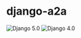 # django-a2a

![Django 5.0](https://github.com/ppak10/django-a2a/actions/workflows/django_5.yml/badge.svg)
![Django 4.0](https://github.com/ppak10/django-a2a/actions/workflows/django_4.yml/badge.svg)
